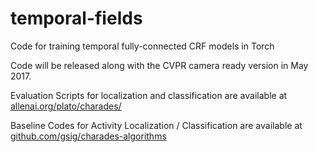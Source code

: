 # temporal-fields
Code for training temporal fully-connected CRF models in Torch

Code will be released along with the CVPR camera ready version in May 2017.

Evaluation Scripts for localization and classification are available at [allenai.org/plato/charades/](https://allenai.org/plato/charades/)

Baseline Codes for Activity Localization / Classification are available at [github.com/gsig/charades-algorithms](https://github.com/gsig/charades-algorithms)
